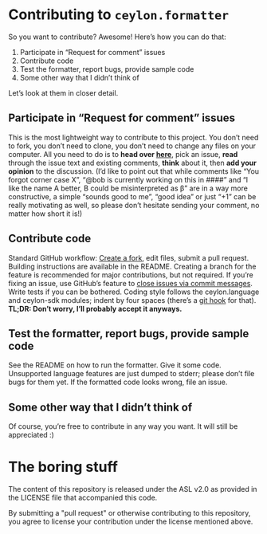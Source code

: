 Contributing to `ceylon.formatter`
==================================

So you want to contribute? Awesome! Here’s how you can do that:

1. Participate in “Request for comment” issues
2. Contribute code
3. Test the formatter, report bugs, provide sample code
4. Some other way that I didn’t think of

Let’s look at them in closer detail.

Participate in “Request for comment” issues
-------------------------------------------

This is the most lightweight way to contribute to this project. You don’t need to fork, you don’t need to clone, you don’t need to change any files on your computer. All you need to do is to **head over [here](https://github.com/lucaswerkmeister/ceylon.formatter/issues?labels=request+for+comments&page=1&state=open "issues tagged with \"request for comment\"")**, pick an issue, **read** through the issue text and existing comments, **think** about it, then **add your opinion** to the discussion. (I’d like to point out that while comments like “You forgot corner case X”, “@bob is currently working on this in ####” and “I like the name A better, B could be misinterpreted as β” are in a way more constructive, a simple “sounds good to me”, “good idea” or just “+1” can be really motivating as well, so please don’t hesitate sending your comment, no matter how short it is!)

Contribute code
---------------

Standard GitHub workflow: [Create a fork](https://github.com/lucaswerkmeister/ceylon.formatter/fork), edit files, submit a pull request. Building instructions are available in the README. Creating a branch for the feature is recommended for major contributions, but not required. If you’re fixing an issue, use GitHub’s feature to [close issues via commit messages](https://help.github.com/articles/closing-issues-via-commit-messages). Write tests if you can be bothered. Coding style follows the ceylon.language and ceylon-sdk modules; indent by four spaces (there’s a [git hook](https://github.com/lucaswerkmeister/ceylon.formatter/wiki/Utilities#git-pre-commit-hook) for that). **TL;DR: Don’t worry, I’ll probably accept it anyways.**

Test the formatter, report bugs, provide sample code
----------------------------------------------------

See the README on how to run the formatter. Give it some code. Unsupported language features are just dumped to stderr; please don’t file bugs for them yet. If the formatted code looks wrong, file an issue.

Some other way that I didn’t think of
-------------------------------------

Of course, you’re free to contribute in any way you want. It will still be appreciated :)

The boring stuff
================

The content of this repository is released under the ASL v2.0 as provided in the LICENSE file that accompanied this code.

By submitting a "pull request" or otherwise contributing to this repository, you agree to license your contribution under the license mentioned above.
